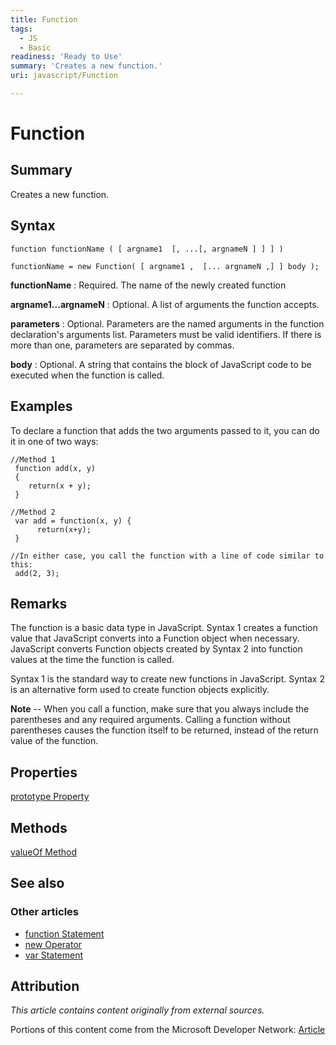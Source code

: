 ```yaml
---
title: Function
tags:
  - JS
  - Basic
readiness: 'Ready to Use'
summary: 'Creates a new function.'
uri: javascript/Function

---
```

# Function

## Summary

Creates a new function.

## Syntax

    function functionName ( [ argname1  [, ...[, argnameN ] ] ] )

    functionName = new Function( [ argname1 ,  [... argnameN ,] ] body );

**functionName**
:   Required. The name of the newly created function

**argname1...argnameN**
:   Optional. A list of arguments the function accepts.

**parameters**
:   Optional. Parameters are the named arguments in the function declaration's arguments list. Parameters must be valid identifiers. If there is more than one, parameters are separated by commas.

**body**
:   Optional. A string that contains the block of JavaScript code to be executed when the function is called.

## Examples

To declare a function that adds the two arguments passed to it, you can do it in one of two ways:

``` {.js}
//Method 1
 function add(x, y)
 {
    return(x + y);
 }

//Method 2
 var add = function(x, y) {
      return(x+y);
 }

//In either case, you call the function with a line of code similar to this:
 add(2, 3);
```

## Remarks

The function is a basic data type in JavaScript. Syntax 1 creates a function value that JavaScript converts into a Function object when necessary. JavaScript converts Function objects created by Syntax 2 into function values at the time the function is called.

Syntax 1 is the standard way to create new functions in JavaScript. Syntax 2 is an alternative form used to create function objects explicitly.

**Note** -- When you call a function, make sure that you always include the parentheses and any required arguments. Calling a function without parentheses causes the function itself to be returned, instead of the return value of the function.

## Properties

[prototype Property](/javascript/arguments/0_n_Properties)

## Methods

[valueOf Method](/javascript/Function/apply)

## See also

### Other articles

-   [function Statement](/javascript/statements/function)
-   [new Operator](/javascript/operators/new)
-   [var Statement](/javascript/statements/var)

## Attribution

*This article contains content originally from external sources.*

Portions of this content come from the Microsoft Developer Network: [Article](http://msdn.microsoft.com/en-us/library/ie/x844tc74(v=vs.94).aspx)

